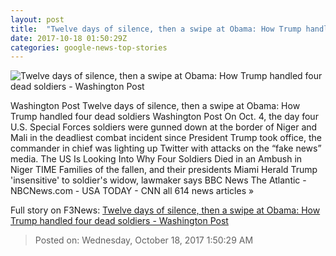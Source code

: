 ```yaml
---
layout: post
title:  "Twelve days of silence, then a swipe at Obama: How Trump handled four dead soldiers - Washington Post"
date: 2017-10-18 01:50:29Z
categories: google-news-top-stories
---
```


![Twelve days of silence, then a swipe at Obama: How Trump handled four dead soldiers - Washington Post](https://img.washingtonpost.com/rf/image_1484w/2010-2019/WashingtonPost/2017/10/18/National-Politics/Images/Botsford171016Trump21111.JPG?t=20170517)

Washington Post Twelve days of silence, then a swipe at Obama: How Trump handled four dead soldiers Washington Post On Oct. 4, the day four U.S. Special Forces soldiers were gunned down at the border of Niger and Mali in the deadliest combat incident since President Trump took office, the commander in chief was lighting up Twitter with attacks on the “fake news” media. The US Is Looking Into Why Four Soldiers Died in an Ambush in Niger TIME Families of the fallen, and their presidents Miami Herald Trump 'insensitive' to soldier's widow, lawmaker says BBC News The Atlantic - NBCNews.com - USA TODAY - CNN all 614 news articles »


Full story on F3News: [Twelve days of silence, then a swipe at Obama: How Trump handled four dead soldiers - Washington Post](http://www.f3nws.com/n/pF24cF)

> Posted on: Wednesday, October 18, 2017 1:50:29 AM
